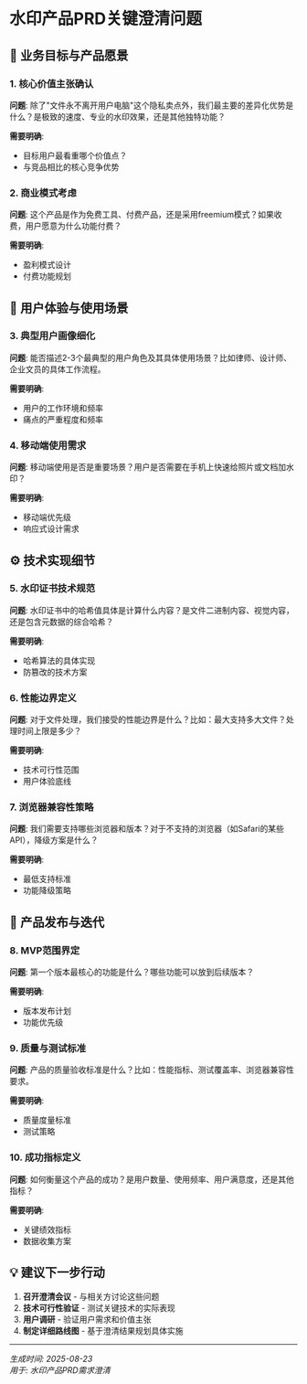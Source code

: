 # 水印产品PRD关键澄清问题

## 🎯 业务目标与产品愿景

### 1. 核心价值主张确认
**问题**: 除了"文件永不离开用户电脑"这个隐私卖点外，我们最主要的差异化优势是什么？是极致的速度、专业的水印效果，还是其他独特功能？

**需要明确**: 
- 目标用户最看重哪个价值点？
- 与竞品相比的核心竞争优势

### 2. 商业模式考虑
**问题**: 这个产品是作为免费工具、付费产品，还是采用freemium模式？如果收费，用户愿意为什么功能付费？

**需要明确**:
- 盈利模式设计
- 付费功能规划

## 👥 用户体验与使用场景

### 3. 典型用户画像细化
**问题**: 能否描述2-3个最典型的用户角色及其具体使用场景？比如律师、设计师、企业文员的具体工作流程。

**需要明确**:
- 用户的工作环境和频率
- 痛点的严重程度和频率

### 4. 移动端使用需求
**问题**: 移动端使用是否是重要场景？用户是否需要在手机上快速给照片或文档加水印？

**需要明确**:
- 移动端优先级
- 响应式设计需求

## ⚙️ 技术实现细节

### 5. 水印证书技术规范
**问题**: 水印证书中的哈希值具体是计算什么内容？是文件二进制内容、视觉内容，还是包含元数据的综合哈希？

**需要明确**:
- 哈希算法的具体实现
- 防篡改的技术方案

### 6. 性能边界定义
**问题**: 对于文件处理，我们接受的性能边界是什么？比如：最大支持多大文件？处理时间上限是多少？

**需要明确**:
- 技术可行性范围
- 用户体验底线

### 7. 浏览器兼容性策略
**问题**: 我们需要支持哪些浏览器和版本？对于不支持的浏览器（如Safari的某些API），降级方案是什么？

**需要明确**:
- 最低支持标准
- 功能降级策略

## 🚀 产品发布与迭代

### 8. MVP范围界定
**问题**: 第一个版本最核心的功能是什么？哪些功能可以放到后续版本？

**需要明确**:
- 版本发布计划
- 功能优先级

### 9. 质量与测试标准
**问题**: 产品的质量验收标准是什么？比如：性能指标、测试覆盖率、浏览器兼容性要求。

**需要明确**:
- 质量度量标准
- 测试策略

### 10. 成功指标定义
**问题**: 如何衡量这个产品的成功？是用户数量、使用频率、用户满意度，还是其他指标？

**需要明确**:
- 关键绩效指标
- 数据收集方案

## 💡 建议下一步行动

1. **召开澄清会议** - 与相关方讨论这些问题
2. **技术可行性验证** - 测试关键技术的实际表现
3. **用户调研** - 验证用户需求和价值主张
4. **制定详细路线图** - 基于澄清结果规划具体实施

---
*生成时间: 2025-08-23*  
*用于: 水印产品PRD需求澄清*